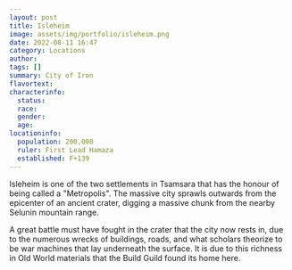 ```yaml
---
layout: post
title: Isleheim
image: assets/img/portfolio/isleheim.png
date: 2022-08-11 16:47
category: Locations
author: 
tags: []
summary: City of Iron
flavortext: 
characterinfo:
  status: 
  race: 
  gender: 
  age: 
locationinfo:
  population: 200,000
  ruler: First Lead Hamaza
  established: F+139
---
```


Isleheim is one of the two settlements in Tsamsara that has the honour of being called a "Metropolis". The massive city sprawls outwards from the epicenter of an ancient crater, digging a massive chunk from the nearby Selunin mountain range.

A great battle must have fought in the crater that the city now rests in, due to the numerous wrecks of buildings, roads, and what scholars theorize to be war machines that lay underneath the surface. It is due to this richness in Old World materials that the Build Guild found its home here.
